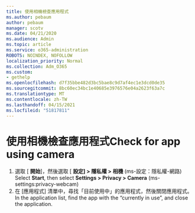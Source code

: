 ```yaml
---
title: 使用相機檢查應用程式
ms.author: pebaum
author: pebaum
manager: scotv
ms.date: 04/21/2020
ms.audience: Admin
ms.topic: article
ms.service: o365-administration
ROBOTS: NOINDEX, NOFOLLOW
localization_priority: Normal
ms.collection: Adm_O365
ms.custom:
- gethelp
ms.openlocfilehash: d7f35bbe482d3bc5bae8c9d7af4ec1e3dcd0de35
ms.sourcegitcommit: 8bc60ec34bc1e40685e3976576e04a2623f63a7c
ms.translationtype: MT
ms.contentlocale: zh-TW
ms.lasthandoff: 04/15/2021
ms.locfileid: "51817811"
---
```

# <a name="check-for-app-using-camera"></a><span data-ttu-id="28b9e-102">使用相機檢查應用程式</span><span class="sxs-lookup"><span data-stu-id="28b9e-102">Check for app using camera</span></span>

1. <span data-ttu-id="28b9e-103">選取 [ **開始**]，然後選取 [ **設定] > 隱私權 > 相機** (ms-設定：隱私權-網路) </span><span class="sxs-lookup"><span data-stu-id="28b9e-103">Select **Start**, then select **Settings > Privacy > Camera** (ms-settings:privacy-webcam)</span></span>
2. <span data-ttu-id="28b9e-104">在 [應用程式] 清單中，尋找「目前使用中」的應用程式，然後關閉應用程式。</span><span class="sxs-lookup"><span data-stu-id="28b9e-104">In the application list, find the app with the “currently in use”, and close the application.</span></span>
